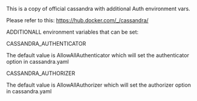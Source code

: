 This is a copy of official cassandra with additional Auth environment vars.

Please refer to this:
https://hub.docker.com/_/cassandra/

ADDITIONALL environment variables that can be set:

 CASSANDRA_AUTHENTICATOR

 The default value is AllowAllAuthenticator which will set the authenticator option in cassandra.yaml

 CASSANDRA_AUTHORIZER

 The default value is AllowAllAuthorizer which will set the authorizer option in cassandra.yaml

